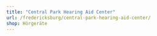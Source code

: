 ```yaml
---
title: "Central Park Hearing Aid Center"
url: /fredericksburg/central-park-hearing-aid-center/
shop: Hörgeräte
---
```

